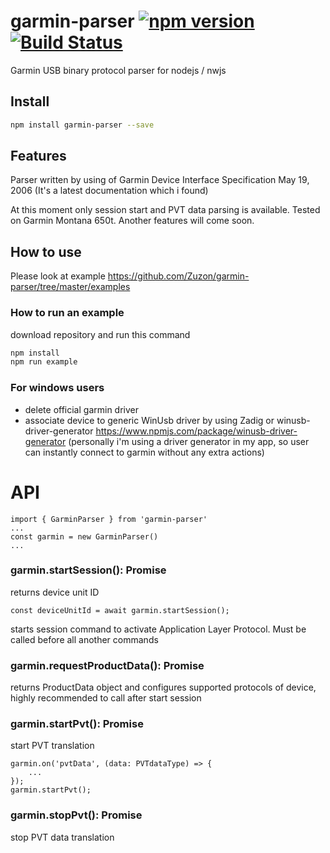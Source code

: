 # garmin-parser [![npm version](https://badge.fury.io/js/garmin-parser.svg)](https://badge.fury.io/js/garmin-parser) [![Build Status](https://travis-ci.org/Zuzon/garmin-parser.svg?branch=master)](https://travis-ci.org/Zuzon/garmin-parser)
Garmin USB binary protocol parser for nodejs / nwjs

## Install
```sh
npm install garmin-parser --save
```

## Features
Parser written by using of Garmin Device Interface Specification May 19, 2006 (It's a latest documentation which i found)

At this moment only session start and PVT data parsing is available. Tested on Garmin Montana 650t.
Another features will come soon.

## How to use
Please look at example https://github.com/Zuzon/garmin-parser/tree/master/examples

### How to run an example
download repository and run this command
```sh
npm install
npm run example
```

### For windows users
* delete official garmin driver
* associate device to generic WinUsb driver by using Zadig or winusb-driver-generator https://www.npmjs.com/package/winusb-driver-generator
(personally i'm using a driver generator in my app, so user can instantly connect to garmin without any extra actions)


# API

    import { GarminParser } from 'garmin-parser'
    ...
    const garmin = new GarminParser()
    ...

### garmin.startSession(): Promise<number>
returns device unit ID

    const deviceUnitId = await garmin.startSession();

starts session command to activate Application Layer Protocol. Must be called before all another commands

### garmin.requestProductData(): Promise<ProductData>
returns ProductData object and configures supported protocols of device, highly recommended to call after start session

### garmin.startPvt(): Promise<void>
start PVT translation

    garmin.on('pvtData', (data: PVTdataType) => {
        ...
    });
    garmin.startPvt();

### garmin.stopPvt(): Promise<void>
stop PVT data translation